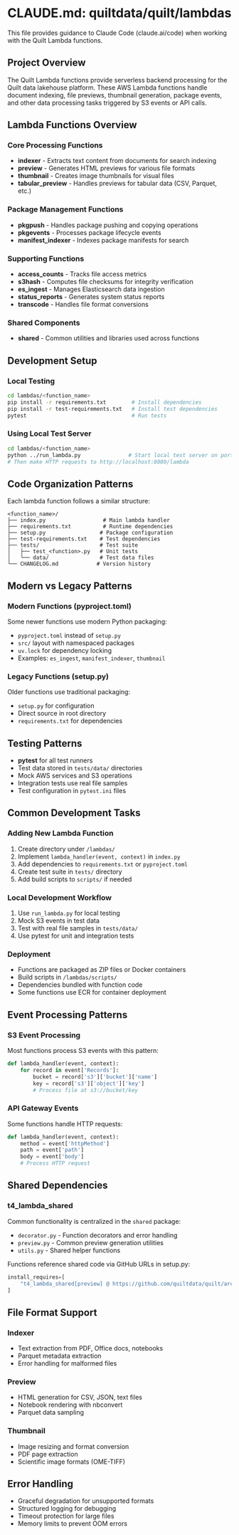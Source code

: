 <!-- markdownlint-disable MD013 -->
# CLAUDE.md: quiltdata/quilt/lambdas

This file provides guidance to Claude Code (claude.ai/code) when working with the Quilt Lambda functions.

## Project Overview

The Quilt Lambda functions provide serverless backend processing for the Quilt data lakehouse platform. These AWS Lambda functions handle document indexing, file previews, thumbnail generation, package events, and other data processing tasks triggered by S3 events or API calls.

## Lambda Functions Overview

### Core Processing Functions

- **indexer** - Extracts text content from documents for search indexing
- **preview** - Generates HTML previews for various file formats
- **thumbnail** - Creates image thumbnails for visual files
- **tabular_preview** - Handles previews for tabular data (CSV, Parquet, etc.)

### Package Management Functions  

- **pkgpush** - Handles package pushing and copying operations
- **pkgevents** - Processes package lifecycle events
- **manifest_indexer** - Indexes package manifests for search

### Supporting Functions

- **access_counts** - Tracks file access metrics
- **s3hash** - Computes file checksums for integrity verification
- **es_ingest** - Manages Elasticsearch data ingestion
- **status_reports** - Generates system status reports
- **transcode** - Handles file format conversions

### Shared Components

- **shared** - Common utilities and libraries used across functions

## Development Setup

### Local Testing

```bash
cd lambdas/<function_name>
pip install -r requirements.txt        # Install dependencies
pip install -r test-requirements.txt   # Install test dependencies
pytest                                 # Run tests
```

### Using Local Test Server

```bash
cd lambdas/<function_name>
python ../run_lambda.py               # Start local test server on port 8080
# Then make HTTP requests to http://localhost:8080/lambda
```

## Code Organization Patterns

Each lambda function follows a similar structure:

```tree
<function_name>/
├── index.py                  # Main lambda handler
├── requirements.txt          # Runtime dependencies
├── setup.py                 # Package configuration
├── test-requirements.txt    # Test dependencies
├── tests/                   # Test suite
│   ├── test_<function>.py   # Unit tests
│   └── data/                # Test data files
└── CHANGELOG.md            # Version history
```

## Modern vs Legacy Patterns

### Modern Functions (pyproject.toml)

Some newer functions use modern Python packaging:

- `pyproject.toml` instead of `setup.py`
- `src/` layout with namespaced packages
- `uv.lock` for dependency locking
- Examples: `es_ingest`, `manifest_indexer`, `thumbnail`

### Legacy Functions (setup.py)

Older functions use traditional packaging:

- `setup.py` for configuration
- Direct source in root directory
- `requirements.txt` for dependencies

## Testing Patterns

- **pytest** for all test runners
- Test data stored in `tests/data/` directories
- Mock AWS services and S3 operations
- Integration tests use real file samples
- Test configuration in `pytest.ini` files

## Common Development Tasks

### Adding New Lambda Function

1. Create directory under `/lambdas/`
2. Implement `lambda_handler(event, context)` in `index.py`
3. Add dependencies to `requirements.txt` or `pyproject.toml`
4. Create test suite in `tests/` directory
5. Add build scripts to `scripts/` if needed

### Local Development Workflow

1. Use `run_lambda.py` for local testing
2. Mock S3 events in test data
3. Test with real file samples in `tests/data/`
4. Use pytest for unit and integration tests

### Deployment

- Functions are packaged as ZIP files or Docker containers
- Build scripts in `/lambdas/scripts/`
- Dependencies bundled with function code
- Some functions use ECR for container deployment

## Event Processing Patterns

### S3 Event Processing

Most functions process S3 events with this pattern:

```python
def lambda_handler(event, context):
    for record in event['Records']:
        bucket = record['s3']['bucket']['name']
        key = record['s3']['object']['key']
        # Process file at s3://bucket/key
```

### API Gateway Events

Some functions handle HTTP requests:

```python
def lambda_handler(event, context):
    method = event['httpMethod']
    path = event['path']
    body = event['body']
    # Process HTTP request
```

## Shared Dependencies

### t4_lambda_shared

Common functionality is centralized in the `shared` package:

- `decorator.py` - Function decorators and error handling
- `preview.py` - Common preview generation utilities  
- `utils.py` - Shared helper functions

Functions reference shared code via GitHub URLs in setup.py:

```python
install_requires=[
    "t4_lambda_shared[preview] @ https://github.com/quiltdata/quilt/archive/HASH.zip#subdirectory=lambdas/shared"
]
```

## File Format Support

### Indexer

- Text extraction from PDF, Office docs, notebooks
- Parquet metadata extraction
- Error handling for malformed files

### Preview  

- HTML generation for CSV, JSON, text files
- Notebook rendering with nbconvert
- Parquet data sampling

### Thumbnail

- Image resizing and format conversion
- PDF page extraction
- Scientific image formats (OME-TIFF)

## Error Handling

- Graceful degradation for unsupported formats
- Structured logging for debugging
- Timeout protection for large files
- Memory limits to prevent OOM errors
